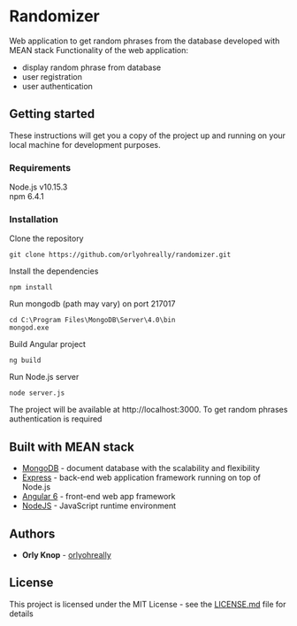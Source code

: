 # Randomizer

Web application to get random phrases from the database developed with MEAN stack
Functionality of the web application:

- display random phrase from database
- user registration
- user authentication

## Getting started

These instructions will get you a copy of the project up and running on your local machine for development purposes.

### Requirements

Node.js v10.15.3  
npm 6.4.1

### Installation

Clone the repository

```
git clone https://github.com/orlyohreally/randomizer.git
```

Install the dependencies

```
npm install
```

Run mongodb (path may vary) on port 217017

```
cd C:\Program Files\MongoDB\Server\4.0\bin
mongod.exe
```

Build Angular project

```
ng build
```

Run Node.js server

```
node server.js
```

The project will be available at http://localhost:3000. To get random phrases authentication is required

## Built with MEAN stack

- [MongoDB](https://www.mongodb.com) - document database with the scalability and flexibility
- [Express](https://expressjs.com/) - back-end web application framework running on top of Node.js
- [Angular 6](https://angular.io/) - front-end web app framework
- [NodeJS](https://nodejs.org/) - JavaScript runtime environment

## Authors

- **Orly Knop** - [orlyohreally](https://github.com/orlyohreally)

## License

This project is licensed under the MIT License - see the [LICENSE.md](LICENSE) file for details
